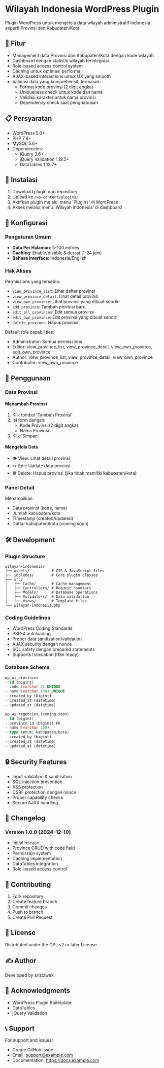 # Wilayah Indonesia WordPress Plugin

Plugin WordPress untuk mengelola data wilayah administratif Indonesia seperti Provinsi dan Kabupaten/Kota.

## 🚀 Fitur

- Management data Provinsi dan Kabupaten/Kota dengan kode wilayah
- Dashboard dengan statistik wilayah terintegrasi
- Role-based access control system
- Caching untuk optimasi performa
- AJAX-based interactions untuk UX yang smooth
- Validasi data yang komprehensif, termasuk:
  - Format kode provinsi (2 digit angka)
  - Uniqueness check untuk kode dan nama
  - Validasi karakter untuk nama provinsi
  - Dependency check saat penghapusan

## 📋 Persyaratan

- WordPress 5.0+
- PHP 7.4+
- MySQL 5.6+
- Dependencies:
  - jQuery 3.6+
  - jQuery Validation 1.19.5+
  - DataTables 1.13.7+

## 💽 Instalasi

1. Download plugin dari repository
2. Upload ke `/wp-content/plugins/`
3. Aktifkan plugin melalui menu 'Plugins' di WordPress
4. Akses melalui menu 'Wilayah Indonesia' di dashboard

## 🔧 Konfigurasi

### Pengaturan Umum
- **Data Per Halaman**: 5-100 entries
- **Caching**: Enable/disable & durasi (1-24 jam)
- **Bahasa Interface**: Indonesia/English

### Hak Akses
Permissions yang tersedia:
- `view_province_list`: Lihat daftar provinsi
- `view_province_detail`: Lihat detail provinsi
- `view_own_province`: Lihat provinsi yang dibuat sendiri
- `add_province`: Tambah provinsi baru
- `edit_all_provinces`: Edit semua provinsi
- `edit_own_province`: Edit provinsi yang dibuat sendiri
- `delete_province`: Hapus provinsi

Default role capabilities:
- Administrator: Semua permissions
- Editor: view_province_list, view_province_detail, view_own_province, edit_own_province
- Author: view_province_list, view_province_detail, view_own_province
- Contributor: view_own_province

## 🎯 Penggunaan

### Data Provinsi

#### Menambah Provinsi
1. Klik tombol 'Tambah Provinsi'
2. Isi form dengan:
   - Kode Provinsi (2 digit angka)
   - Nama Provinsi
3. Klik 'Simpan'

#### Mengelola Data
- 👁 View: Lihat detail provinsi
- ✏️ Edit: Update data provinsi
- 🗑️ Delete: Hapus provinsi (jika tidak memiliki kabupaten/kota)

### Panel Detail
Menampilkan:
- Data provinsi (kode, nama)
- Jumlah kabupaten/kota
- Timestamp (created/updated)
- Daftar kabupaten/kota (coming soon)

## 🛠 Development

### Plugin Structure
```
wilayah-indonesia/
├── assets/          # CSS & JavaScript files
├── includes/        # Core plugin classes
├── src/            
│   ├── Cache/       # Cache management
│   ├── Controllers/ # Request handlers
│   ├── Models/      # Database operations
│   ├── Validators/  # Data validation
│   └── Views/       # Template files
└── wilayah-indonesia.php
```

### Coding Guidelines
- WordPress Coding Standards
- PSR-4 autoloading
- Proper data sanitization/validation
- AJAX security dengan nonce
- SQL safety dengan prepared statements
- Supports translation (i18n ready)

### Database Schema
```sql
wp_wi_provinces
- id (bigint)
- code (varchar 2) UNIQUE
- name (varchar 100) UNIQUE
- created_by (bigint)
- created_at (datetime)
- updated_at (datetime)

wp_wi_regencies (coming soon)
- id (bigint)
- province_id (bigint) FK
- name (varchar 100)
- type (enum: kabupaten/kota)
- created_by (bigint)
- created_at (datetime)
- updated_at (datetime)
```

## 🔒 Security Features

- Input validation & sanitization
- SQL injection prevention
- XSS protection
- CSRF protection dengan nonce
- Proper capability checks
- Secure AJAX handling

## 📝 Changelog

### Version 1.0.0 (2024-12-10)
- Initial release
- Province CRUD with code field
- Permission system
- Caching implementation
- DataTables integration
- Role-based access control

## 🤝 Contributing

1. Fork repository
2. Create feature branch
3. Commit changes
4. Push to branch
5. Create Pull Request

## 📄 License

Distributed under the GPL v2 or later License.

## ✍️ Author

Developed by arisciwek

## 🙏 Acknowledgments

- WordPress Plugin Boilerplate
- DataTables
- jQuery Validation

## 📞 Support

For support and issues:
- Create GitHub issue
- Email: support@example.com
- Documentation: https://docs.example.com

